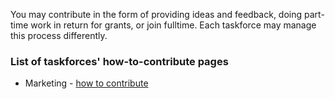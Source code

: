 You may contribute in the form of providing ideas and feedback, doing part-time work in return for grants, or join fulltime. Each taskforce may manage this process differently.

### List of taskforces' how-to-contribute pages

 - Marketing - [how to contribute](marketing/how-to-contribute.md)
